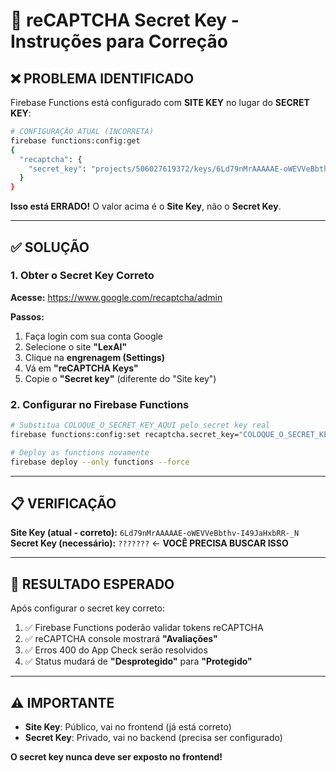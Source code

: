 # 🔑 reCAPTCHA Secret Key - Instruções para Correção

## ❌ PROBLEMA IDENTIFICADO

Firebase Functions está configurado com **SITE KEY** no lugar do **SECRET KEY**:

```bash
# CONFIGURAÇÃO ATUAL (INCORRETA)
firebase functions:config:get
{
  "recaptcha": {
    "secret_key": "projects/506027619372/keys/6Ld79nMrAAAAAE-oWEVVeBbthv-I49JaHxbRR-_N"
  }
}
```

**Isso está ERRADO!** O valor acima é o **Site Key**, não o **Secret Key**.

---

## ✅ SOLUÇÃO

### 1. Obter o Secret Key Correto

**Acesse:** https://www.google.com/recaptcha/admin

**Passos:**
1. Faça login com sua conta Google
2. Selecione o site **"LexAI"** 
3. Clique na **engrenagem (Settings)**
4. Vá em **"reCAPTCHA Keys"**
5. Copie o **"Secret key"** (diferente do "Site key")

### 2. Configurar no Firebase Functions

```bash
# Substitua COLOQUE_O_SECRET_KEY_AQUI pelo secret key real
firebase functions:config:set recaptcha.secret_key="COLOQUE_O_SECRET_KEY_AQUI" --project lexai-ef0ab

# Deploy as functions novamente
firebase deploy --only functions --force
```

---

## 📋 VERIFICAÇÃO

**Site Key (atual - correto):** `6Ld79nMrAAAAAE-oWEVVeBbthv-I49JaHxbRR-_N`
**Secret Key (necessário):** `???????` ← **VOCÊ PRECISA BUSCAR ISSO**

---

## 🎯 RESULTADO ESPERADO

Após configurar o secret key correto:

1. ✅ Firebase Functions poderão validar tokens reCAPTCHA
2. ✅ reCAPTCHA console mostrará **"Avaliações"** 
3. ✅ Erros 400 do App Check serão resolvidos
4. ✅ Status mudará de **"Desprotegido"** para **"Protegido"**

---

## ⚠️ IMPORTANTE

- **Site Key**: Público, vai no frontend (já está correto)
- **Secret Key**: Privado, vai no backend (precisa ser configurado)

**O secret key nunca deve ser exposto no frontend!**